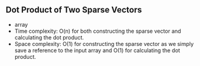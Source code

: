 ## Dot Product of Two Sparse Vectors

* array
* Time complexity: O(n) for both constructing the sparse vector and calculating the dot product.
* Space complexity: O(1) for constructing the sparse vector as we simply save a reference to the input array and O(1) for calculating the dot product.

